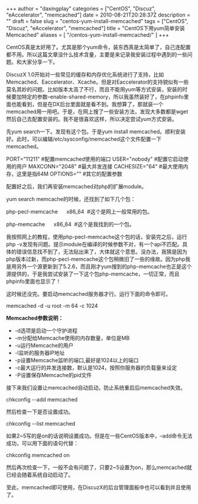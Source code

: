 +++
author = "daxingplay"
categories = ["CentOS", "Discuz", "eAccelerator", "memcached"]
date = 2010-08-21T20:28:37Z
description = ""
draft = false
slug = "centos-yum-install-memcached"
tags = ["CentOS", "Discuz", "eAccelerator", "memcached"]
title = "CentOS下用yum简单安装Memcached"
aliases = [
    "/centos-yum-install-memcached/"
]
+++


CentOS真是太好用了。尤其是那个yum命令，装东西真是太简单了，自己连配置都不用。所以这篇文章没什么技术含量，主要是来记录我安装过程中遇到的一些问题。和大家分享一下。

DiscuzX 1.0开始对一些常见的缓存和内存优化系统进行了支持，比如Memcached、Eaccelerator、Xcache。但是对Eaccelerator的支持貌似有一些莫名其妙的问题。比如版本太高了不行，而且不能用yum等方式安装，安装的时候要加特定的参数–enable-shared-memory，所以我虽然装好了，在phpinfo里面也能看到，但是在DX后台里面就是看不到。我想算了，那就装一个memcached用一用吧。于是，在网上搜了一些安装方法，发现大多数都是wget然后自己去配置安装的。我不是很喜欢这样，所以决定尝试yum方式安装。

先yum search一下。发现有这个包。于是yum install memcached。顺利安装好。此时，可以编辑/etc/sysconfig/memcached这个文件配置一下memcached。

PORT="11211" #配置memcached使用的端口 USER="nobody" #配置它启动使用的用户 MAXCONN="2048" #最大并发连接 CACHESIZE="64" #最大使用内存，这里是指64M OPTIONS="" #其它的配置参数

配置好之后，我们再安装memcached对php的扩展module。

yum search memcache的时候，还找到了如下几个包：

php-pecl-memcache      x86_64  #这个是网上一般常用的包。

php-memcache      x86_64  #这个是我找到的一个包。

我按照网上的教程，使用php-pecl-memcache这个包的话，安装完之后，运行php -v发现有问题。提示module在编译的时候参数不对，有一个api不匹配。具体的错误信息找不到了，无法贴出来了，大体就这个意思。没办法，我猜是因为php版本过新，而php-pecl-memcache这个包稍微旧了一些的缘故。因为php我是用另外一个源更新到了5.2.6，而且刚才yum搜到的php-memcache也正是这个源提供的，于是我尝试安装了一下这个包php-memcache，一切正常，而且phpinfo里面也显示了！

这时候还没完。要启动memcached服务器才行。运行下面的命令即可。

memcached -d -u root -m 64 -c 1024

**Memcached参数说明：**

- -d选项是启动一个守护进程
- -m分配给Memcache使用的内存数量，单位是MB
- -u运行Memcache的用户
- -l监听的服务器IP地址
- -p设置Memcache监听的端口,最好是1024以上的端口
- -c最大运行的并发连接数，默认是1024，按照你服务器的负载量来设定
- -P设置保存Memcache的pid文件

接下来我们设置让memcached自动启动，防止系统重启后memcached失效。

chkconfig --add memcached

然后检查一下是否设置成功。

chkconfig --list memcached

如果2~5写的是on的话说明设置成功。但是在一些CentOS版本中，–add命令无法成功，可以用下面的语句代替：

chkconfig memcached on

然后再次检查一下，一般不会有问题了，只要2~5设置为on，那么memcached就已经会随着系统自动启动了。

至此，memcached即可使用，在DiscuzX的后台管理面板中也可以看到并且使用了。



